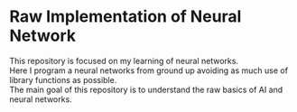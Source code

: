 # Raw Implementation of Neural Network

This repository is focused on my learning of neural networks.\
Here I program a neural networks from ground up avoiding as much use of library functions as possible.\
The main goal of this repository is to understand the raw basics of AI and neural networks.

